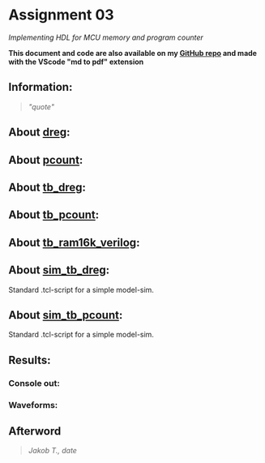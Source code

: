 # Assignment 03
*Implementing HDL for MCU memory and program counter*

**This document and code are also available on my [GitHub repo](https://github.com/jake-is-ESD-protected/learn_HDL/tree/master/assignments/a03) and made with the VScode "md to pdf" extension**

## Information:

>*"quote"*

## About [dreg](/seq/src/dreg.sv):

## About [pcount](/seq/src/pcount.sv):

## About [tb_dreg](/seq/sim/tb_dreg.sv):

## About [tb_pcount](/seq/sim/tb_pcount.sv):

## About [tb_ram16k_verilog](/seq/sim/tb_ram16k_verilog.sv):

## About [sim_tb_dreg](/seq/sim/sim_tb_dreg.tcl):

Standard .tcl-script for a simple model-sim. 

## About [sim_tb_pcount](/seq/sim/sim_tb_pcount.tcl):

Standard .tcl-script for a simple model-sim. 

## Results:

### Console out:

### Waveforms:

## Afterword
>*Jakob T., date*